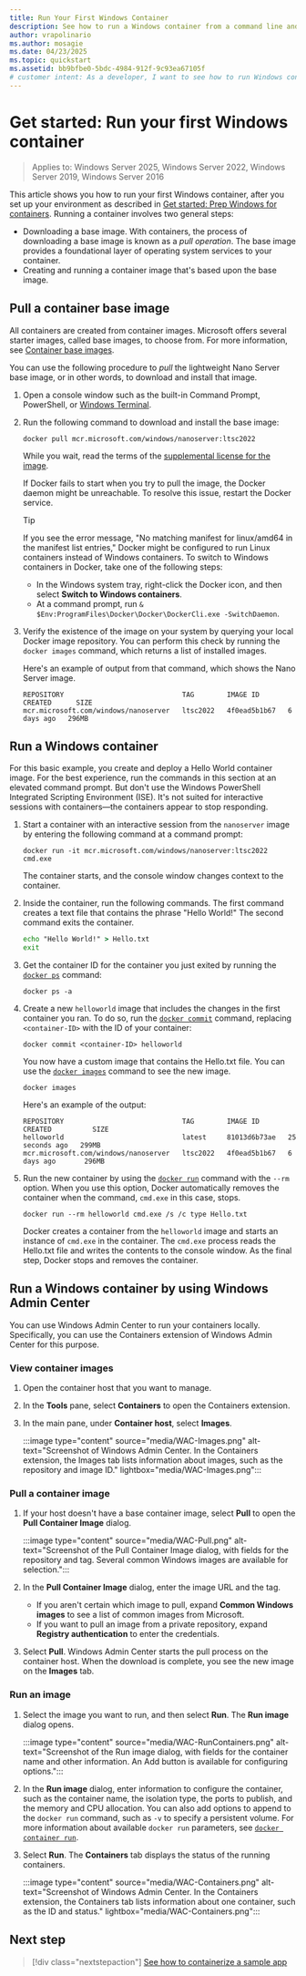 ```yaml
---
title: Run Your First Windows Container
description: See how to run a Windows container from a command line and by using Windows Admin Center. Find out how to pull an image, create a new image, and run an image.
author: vrapolinario
ms.author: mosagie
ms.date: 04/23/2025
ms.topic: quickstart
ms.assetid: bb9bfbe0-5bdc-4984-912f-9c93ea67105f
# customer intent: As a developer, I want to see how to run Windows containers so that I can take advantage of the benefits that containers offer, such as isolation, portability, and versatility.
---
```

# Get started: Run your first Windows container

> Applies to: Windows Server 2025, Windows Server 2022, Windows Server 2019, Windows Server 2016

This article shows you how to run your first Windows container, after you set up your environment as described in [Get started: Prep Windows for containers](./set-up-environment.md). Running a container involves two general steps:

- Downloading a base image. With containers, the process of downloading a base image is known as a *pull operation*. The base image provides a foundational layer of operating system services to your container.
- Creating and running a container image that's based upon the base image.

## Pull a container base image

All containers are created from container images. Microsoft offers several starter images, called base images, to choose from. For more information, see [Container base images](../manage-containers/container-base-images.md).

You can use the following procedure to *pull* the lightweight Nano Server base image, or in other words, to download and install that image.

1. Open a console window such as the built-in Command Prompt, PowerShell, or [Windows Terminal](https://apps.microsoft.com/detail/9n0dx20hk701).

1. Run the following command to download and install the base image:

   ```console
   docker pull mcr.microsoft.com/windows/nanoserver:ltsc2022
   ```

   While you wait, read the terms of the [supplemental license for the image](../images-eula.md).

   If Docker fails to start when you try to pull the image, the Docker daemon might be unreachable. To resolve this issue, restart the Docker service.

   > [!TIP]
   > If you see the error message, "No matching manifest for linux/amd64 in the manifest list entries," Docker might be configured to run Linux containers instead of Windows containers. To switch to Windows containers in Docker, take one of the following steps:
   >
   > - In the Windows system tray, right-click the Docker icon, and then select **Switch to Windows containers**.
   > - At a command prompt, run `& $Env:ProgramFiles\Docker\Docker\DockerCli.exe -SwitchDaemon`.

1. Verify the existence of the image on your system by querying your local Docker image repository. You can perform this check by running the `docker images` command, which returns a list of installed images.

   Here's an example of output from that command, which shows the Nano Server image.

   ```console
   REPOSITORY                             TAG        IMAGE ID       CREATED      SIZE
   mcr.microsoft.com/windows/nanoserver   ltsc2022   4f0ead5b1b67   6 days ago   296MB
   ```

## Run a Windows container

For this basic example, you create and deploy a Hello World container image. For the best experience, run the commands in this section at an elevated command prompt. But don't use the Windows PowerShell Integrated Scripting Environment (ISE). It's not suited for interactive sessions with containers—the containers appear to stop responding.

1. Start a container with an interactive session from the `nanoserver` image by entering the following command at a command prompt:

   ```console
   docker run -it mcr.microsoft.com/windows/nanoserver:ltsc2022 cmd.exe
   ```

   The container starts, and the console window changes context to the container.

1. Inside the container, run the following commands. The first command creates a text file that contains the phrase "Hello World!" The second command exits the container.

   ```cmd
   echo "Hello World!" > Hello.txt
   exit
   ```

1. Get the container ID for the container you just exited by running the [`docker ps`](https://docs.docker.com/reference/cli/docker/container/ls/) command:

   ```console
   docker ps -a
   ```

1. Create a new `helloworld` image that includes the changes in the first container you ran. To do so, run the [`docker commit`](https://docs.docker.com/reference/cli/docker/container/commit/) command, replacing `<container-ID>` with the ID of your container:

   ```console
   docker commit <container-ID> helloworld
   ```

   You now have a custom image that contains the Hello.txt file. You can use the [`docker images`](https://docs.docker.com/reference/cli/docker/image/ls/) command to see the new image.

   ```console
   docker images
   ```

   Here's an example of the output:

   ```console
   REPOSITORY                             TAG        IMAGE ID       CREATED          SIZE
   helloworld                             latest     81013d6b73ae   25 seconds ago   299MB
   mcr.microsoft.com/windows/nanoserver   ltsc2022   4f0ead5b1b67   6 days ago       296MB
   ```

1. Run the new container by using the [`docker run`](https://docs.docker.com/reference/cli/docker/container/run/) command with the `--rm` option. When you use this option, Docker automatically removes the container when the command, `cmd.exe` in this case, stops.

   ```console
   docker run --rm helloworld cmd.exe /s /c type Hello.txt
   ```

   Docker creates a container from the `helloworld` image and starts an instance of `cmd.exe` in the container. The `cmd.exe` process reads the Hello.txt file and writes the contents to the console window. As the final step, Docker stops and removes the container.

## Run a Windows container by using Windows Admin Center

You can use Windows Admin Center to run your containers locally. Specifically, you can use the Containers extension of Windows Admin Center for this purpose.

### View container images

1. Open the container host that you want to manage.

1. In the **Tools** pane, select **Containers** to open the Containers extension.

1. In the main pane, under **Container host**, select **Images**.

   :::image type="content" source="media/WAC-Images.png" alt-text="Screenshot of Windows Admin Center. In the Containers extension, the Images tab lists information about images, such as the repository and image ID." lightbox="media/WAC-Images.png":::

### Pull a container image

1. If your host doesn't have a base container image, select **Pull** to open the **Pull Container Image** dialog.

   :::image type="content" source="media/WAC-Pull.png" alt-text="Screenshot of the Pull Container Image dialog, with fields for the repository and tag. Several common Windows images are available for selection.":::

1. In the **Pull Container Image** dialog, enter the image URL and the tag.
   - If you aren't certain which image to pull, expand **Common Windows images** to see a list of common images from Microsoft.
   - If you want to pull an image from a private repository, expand **Registry authentication** to enter the credentials.

1. Select **Pull**. Windows Admin Center starts the pull process on the container host. When the download is complete, you see the new image on the **Images** tab.

### Run an image

1. Select the image you want to run, and then select **Run**. The **Run image** dialog opens.

   :::image type="content" source="media/WAC-RunContainers.png" alt-text="Screenshot of the Run image dialog, with fields for the container name and other information. An Add button is available for configuring options.":::

1. In the **Run image** dialog, enter information to configure the container, such as the container name, the isolation type, the ports to publish, and the memory and CPU allocation. You can also add options to append to the `docker run` command, such as `-v` to specify a persistent volume. For more information about available `docker run` parameters, see [`docker container run`](https://docs.docker.com/reference/cli/docker/container/run/).

1. Select **Run**. The **Containers** tab displays the status of the running containers.

   :::image type="content" source="media/WAC-Containers.png" alt-text="Screenshot of Windows Admin Center. In the Containers extension, the Containers tab lists information about one container, such as the ID and status." lightbox="media/WAC-Containers.png":::

## Next step

> [!div class="nextstepaction"]
> [See how to containerize a sample app](./building-sample-app.md)
